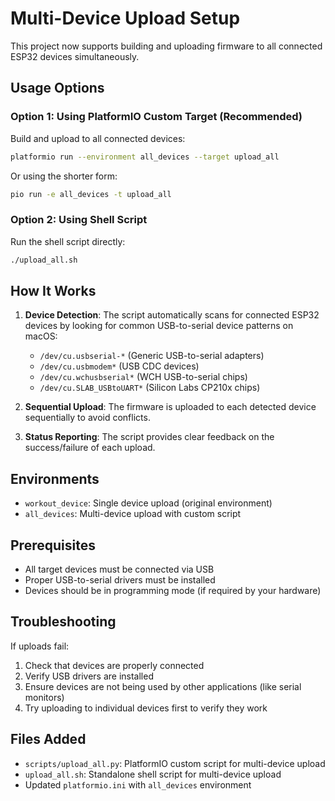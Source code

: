 # Multi-Device Upload Setup

This project now supports building and uploading firmware to all connected ESP32 devices simultaneously.

## Usage Options

### Option 1: Using PlatformIO Custom Target (Recommended)

Build and upload to all connected devices:
```bash
platformio run --environment all_devices --target upload_all
```

Or using the shorter form:
```bash
pio run -e all_devices -t upload_all
```

### Option 2: Using Shell Script

Run the shell script directly:
```bash
./upload_all.sh
```

## How It Works

1. **Device Detection**: The script automatically scans for connected ESP32 devices by looking for common USB-to-serial device patterns on macOS:
   - `/dev/cu.usbserial-*` (Generic USB-to-serial adapters)
   - `/dev/cu.usbmodem*` (USB CDC devices)
   - `/dev/cu.wchusbserial*` (WCH USB-to-serial chips)
   - `/dev/cu.SLAB_USBtoUART*` (Silicon Labs CP210x chips)

2. **Sequential Upload**: The firmware is uploaded to each detected device sequentially to avoid conflicts.

3. **Status Reporting**: The script provides clear feedback on the success/failure of each upload.

## Environments

- `workout_device`: Single device upload (original environment)
- `all_devices`: Multi-device upload with custom script

## Prerequisites

- All target devices must be connected via USB
- Proper USB-to-serial drivers must be installed
- Devices should be in programming mode (if required by your hardware)

## Troubleshooting

If uploads fail:
1. Check that devices are properly connected
2. Verify USB drivers are installed
3. Ensure devices are not being used by other applications (like serial monitors)
4. Try uploading to individual devices first to verify they work

## Files Added

- `scripts/upload_all.py`: PlatformIO custom script for multi-device upload
- `upload_all.sh`: Standalone shell script for multi-device upload
- Updated `platformio.ini` with `all_devices` environment
